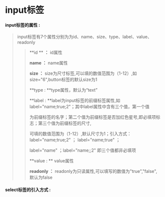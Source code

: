 # input**标签**

#### input**标签的属性 :**

> input标签有7个属性分别为为id、name、size、type、label、value、readonly
>
> > **id ** **：** id属性
> >
> > **name ：** name属性
> >
> > **size ：** size为尺寸标签,可以填的数值范围为（1-12）,如size="6",button标签的默认size为1
> >
> > **type : **type属性，默认为“text”
> >
> > **label : **label为input标签的前缀标签属性,如label="name;true;2"；其中label属性中含有三个值，第一个值
> >
> > 为前缀标签的名字；第二个值为前缀标签是否加红色星号,即必填项标志；第三个值为前缀标签的尺寸,
> >
> > 可填的数值范围为（1-12）,默认尺寸为1；引入方式：label="name;true;2" ； label="name;true" ；
> >
> > label="name" ；label="name;;2" 即三个值都非必填项
> >
> > **value  : ** value属性
> >
> > **readonly ：** readonly为只读属性,可以填写的数值为"true","false",默认为false

#### select标签的引入方式 :



